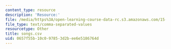 ```yaml
---
content_type: resource
description: 'Resource:'
file: /media/https%3A/open-learning-course-data-rc.s3.amazonaws.com/15-071-the-analytics-edge-spring-2017/0657f55b10c097853d2bee6e5186764d_songs.csv
file_type: text/comma-separated-values
resourcetype: Other
title: songs.csv
uid: 0657f55b-10c0-9785-3d2b-ee6e5186764d
---
```

